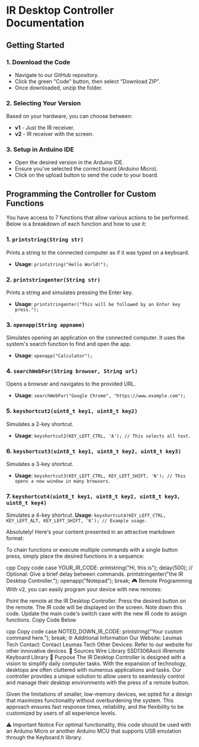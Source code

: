 # IR Desktop Controller Documentation

## Getting Started

### 1. Download the Code
- Navigate to our GitHub repository.
- Click the green "Code" button, then select "Download ZIP".
- Once downloaded, unzip the folder.

### 2. Selecting Your Version
Based on your hardware, you can choose between:
- **v1** - Just the IR receiver.
- **v2** - IR receiver with the screen.

### 3. Setup in Arduino IDE
- Open the desired version in the Arduino IDE.
- Ensure you've selected the correct board (Arduino Micro).
- Click on the upload button to send the code to your board.

## Programming the Controller for Custom Functions

You have access to 7 functions that allow various actions to be performed. Below is a breakdown of each function and how to use it:

### 1. `printstring(String str)`
Prints a string to the connected computer as if it was typed on a keyboard.
- **Usage**: `printstring("Hello World!");`

### 2. `printstringenter(String str)`
Prints a string and simulates pressing the Enter key.
- **Usage**: `printstringenter("This will be followed by an Enter key press.");`

### 3. `openapp(String appname)`
Simulates opening an application on the connected computer. It uses the system's search function to find and open the app.
- **Usage**: `openapp("Calculator");`

### 4. `searchWebFor(String browser, String url)`
Opens a browser and navigates to the provided URL.
- **Usage**: `searchWebFor("Google Chrome", "https://www.example.com");`

### 5. `keyshortcut2(uint8_t key1, uint8_t key2)`
Simulates a 2-key shortcut.
- **Usage**: `keyshortcut2(KEY_LEFT_CTRL, 'A'); // This selects all text.`

### 6. `keyshortcut3(uint8_t key1, uint8_t key2, uint8_t key3)`
Simulates a 3-key shortcut.
- **Usage**: `keyshortcut3(KEY_LEFT_CTRL, KEY_LEFT_SHIFT, 'N'); // This opens a new window in many browsers.`

### 7. `keyshortcut4(uint8_t key1, uint8_t key2, uint8_t key3, uint8_t key4)`
Simulates a 4-key shortcut.
**Usage**: `keyshortcut4(KEY_LEFT_CTRL, KEY_LEFT_ALT, KEY_LEFT_SHIFT, 'K'); // Example usage.`


Absolutely! Here's your content presented in an attractive markdown format:

To chain functions or execute multiple commands with a single button press, simply place the desired functions in a sequence:

cpp
Copy code
case YOUR_IR_CODE:
  printstring("Hi, this is");
  delay(500); // Optional: Give a brief delay between commands.
  printstringenter("the IR Desktop Controller.");
  openapp("Notepad");
  break;
🎮 Remote Programming
With v2, you can easily program your device with new remotes:

Point the remote at the IR Desktop Controller.
Press the desired button on the remote.
The IR code will be displayed on the screen.
Note down this code.
Update the main code's switch case with the new IR code to assign functions.
Copy Code Below

cpp
Copy code
case NOTED_DOWN_IR_CODE:
  printstring("Your custom command here.");
  break;
🌐 Additional Information
Our Website: Leumas Tech
Contact: Contact Leumas Tech
Other Devices: Refer to our website for other innovative devices.
🔗 Sources
Wire Library
SSD1306Ascii
IRremote
Keyboard Library
🎯 Purpose
The IR Desktop Controller is designed with a vision to simplify daily computer tasks. With the expansion of technology, desktops are often cluttered with numerous applications and tasks. Our controller provides a unique solution to allow users to seamlessly control and manage their desktop environments with the press of a remote button.

Given the limitations of smaller, low-memory devices, we opted for a design that maximizes functionality without overburdening the system. This approach ensures fast response times, reliability, and the flexibility to be customized by users of all experience levels.

⚠️ Important Notice
For optimal functionality, this code should be used with an Arduino Micro or another Arduino MCU that supports USB emulation through the Keyboard.h library.


